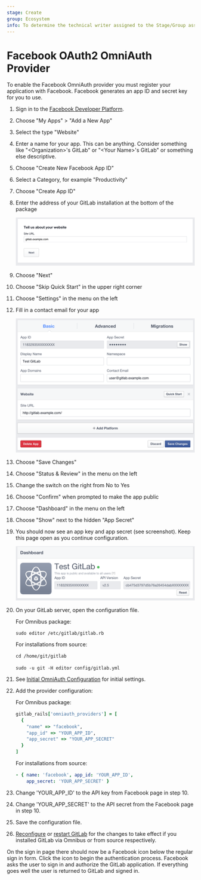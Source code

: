 ```yaml
---
stage: Create
group: Ecosystem
info: To determine the technical writer assigned to the Stage/Group associated with this page, see https://about.gitlab.com/handbook/engineering/ux/technical-writing/#assignments
---
```


# Facebook OAuth2 OmniAuth Provider

To enable the Facebook OmniAuth provider you must register your application with Facebook. Facebook generates an app ID and secret key for you to use.

1. Sign in to the [Facebook Developer Platform](https://developers.facebook.com/).

1. Choose "My Apps" &gt; "Add a New App"

1. Select the type "Website"

1. Enter a name for your app. This can be anything. Consider something like "&lt;Organization&gt;'s GitLab" or "&lt;Your Name&gt;'s GitLab" or
   something else descriptive.

1. Choose "Create New Facebook App ID"

1. Select a Category, for example "Productivity"

1. Choose "Create App ID"

1. Enter the address of your GitLab installation at the bottom of the package

   ![Facebook Website URL](img/facebook_website_url.png)

1. Choose "Next"

1. Choose "Skip Quick Start" in the upper right corner

1. Choose "Settings" in the menu on the left

1. Fill in a contact email for your app

   ![Facebook App Settings](img/facebook_app_settings.png)

1. Choose "Save Changes"

1. Choose "Status & Review" in the menu on the left

1. Change the switch on the right from No to Yes

1. Choose "Confirm" when prompted to make the app public

1. Choose "Dashboard" in the menu on the left

1. Choose "Show" next to the hidden "App Secret"

1. You should now see an app key and app secret (see screenshot). Keep this page open as you continue configuration.

   ![Facebook API Keys](img/facebook_api_keys.png)

1. On your GitLab server, open the configuration file.

   For Omnibus package:

   ```shell
   sudo editor /etc/gitlab/gitlab.rb
   ```

   For installations from source:

   ```shell
   cd /home/git/gitlab

   sudo -u git -H editor config/gitlab.yml
   ```

1. See [Initial OmniAuth Configuration](omniauth.md#initial-omniauth-configuration) for initial settings.

1. Add the provider configuration:

   For Omnibus package:

   ```ruby
   gitlab_rails['omniauth_providers'] = [
     {
       "name" => "facebook",
       "app_id" => "YOUR_APP_ID",
       "app_secret" => "YOUR_APP_SECRET"
     }
   ]
   ```

   For installations from source:

   ```yaml
   - { name: 'facebook', app_id: 'YOUR_APP_ID',
       app_secret: 'YOUR_APP_SECRET' }
   ```

1. Change 'YOUR_APP_ID' to the API key from Facebook page in step 10.

1. Change 'YOUR_APP_SECRET' to the API secret from the Facebook page in step 10.

1. Save the configuration file.

1. [Reconfigure](../administration/restart_gitlab.md#omnibus-gitlab-reconfigure) or [restart GitLab](../administration/restart_gitlab.md#installations-from-source) for the changes to take effect if you
   installed GitLab via Omnibus or from source respectively.

On the sign in page there should now be a Facebook icon below the regular sign in form. Click the icon to begin the authentication process. Facebook asks the user to sign in and authorize the GitLab application. If everything goes well the user is returned to GitLab and signed in.
